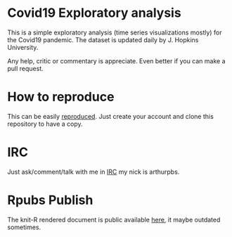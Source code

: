 # Covid19 Exploratory analysis

This is a simple exploratory analysis (time series visualizations mostly) for
the Covid19 pandemic. The dataset is updated daily by J. Hopkins University.

Any help, critic or commentary is appreciate. Even better if you can make a pull
request.

# How to reproduce

This can be easily [reproduced](https://rstudio.cloud/). Just create your
account and clone this repository to have a copy.

# IRC

Just ask/comment/talk with me in
[IRC](https://kiwiirc.com/nextclient/chat.freenode.net/#R) my nick is
arthurpbs.

# Rpubs Publish

The knit-R rendered document is public available
[here](https://rpubs.com/marcoarthur/covid_brazil), it maybe outdated
sometimes.
